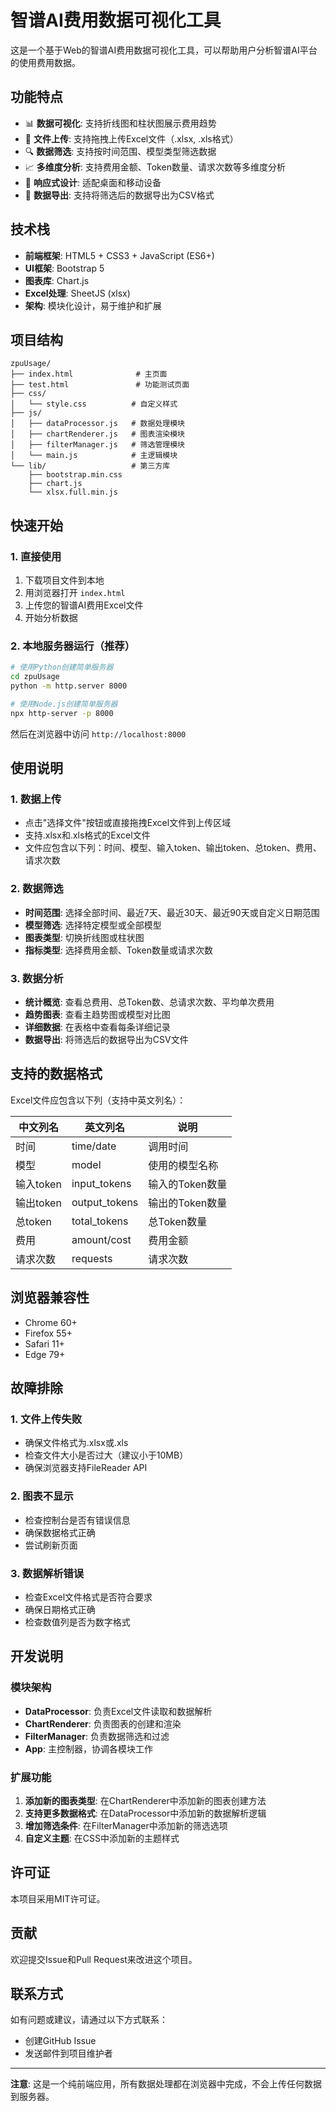 # 智谱AI费用数据可视化工具

这是一个基于Web的智谱AI费用数据可视化工具，可以帮助用户分析智谱AI平台的使用费用数据。

## 功能特点

- 📊 **数据可视化**: 支持折线图和柱状图展示费用趋势
- 📁 **文件上传**: 支持拖拽上传Excel文件（.xlsx, .xls格式）
- 🔍 **数据筛选**: 支持按时间范围、模型类型筛选数据
- 📈 **多维度分析**: 支持费用金额、Token数量、请求次数等多维度分析
- 📱 **响应式设计**: 适配桌面和移动设备
- 💾 **数据导出**: 支持将筛选后的数据导出为CSV格式

## 技术栈

- **前端框架**: HTML5 + CSS3 + JavaScript (ES6+)
- **UI框架**: Bootstrap 5
- **图表库**: Chart.js
- **Excel处理**: SheetJS (xlsx)
- **架构**: 模块化设计，易于维护和扩展

## 项目结构

```
zpuUsage/
├── index.html              # 主页面
├── test.html               # 功能测试页面
├── css/
│   └── style.css          # 自定义样式
├── js/
│   ├── dataProcessor.js   # 数据处理模块
│   ├── chartRenderer.js   # 图表渲染模块
│   ├── filterManager.js   # 筛选管理模块
│   └── main.js            # 主逻辑模块
└── lib/                   # 第三方库
    ├── bootstrap.min.css
    ├── chart.js
    └── xlsx.full.min.js
```

## 快速开始

### 1. 直接使用

1. 下载项目文件到本地
2. 用浏览器打开 `index.html`
3. 上传您的智谱AI费用Excel文件
4. 开始分析数据

### 2. 本地服务器运行（推荐）

```bash
# 使用Python创建简单服务器
cd zpuUsage
python -m http.server 8000

# 使用Node.js创建简单服务器
npx http-server -p 8000
```

然后在浏览器中访问 `http://localhost:8000`

## 使用说明

### 1. 数据上传

- 点击"选择文件"按钮或直接拖拽Excel文件到上传区域
- 支持.xlsx和.xls格式的Excel文件
- 文件应包含以下列：时间、模型、输入token、输出token、总token、费用、请求次数

### 2. 数据筛选

- **时间范围**: 选择全部时间、最近7天、最近30天、最近90天或自定义日期范围
- **模型筛选**: 选择特定模型或全部模型
- **图表类型**: 切换折线图或柱状图
- **指标类型**: 选择费用金额、Token数量或请求次数

### 3. 数据分析

- **统计概览**: 查看总费用、总Token数、总请求次数、平均单次费用
- **趋势图表**: 查看主趋势图或模型对比图
- **详细数据**: 在表格中查看每条详细记录
- **数据导出**: 将筛选后的数据导出为CSV文件

## 支持的数据格式

Excel文件应包含以下列（支持中英文列名）：

| 中文列名 | 英文列名 | 说明 |
|---------|---------|------|
| 时间 | time/date | 调用时间 |
| 模型 | model | 使用的模型名称 |
| 输入token | input_tokens | 输入的Token数量 |
| 输出token | output_tokens | 输出的Token数量 |
| 总token | total_tokens | 总Token数量 |
| 费用 | amount/cost | 费用金额 |
| 请求次数 | requests | 请求次数 |

## 浏览器兼容性

- Chrome 60+
- Firefox 55+
- Safari 11+
- Edge 79+

## 故障排除

### 1. 文件上传失败

- 确保文件格式为.xlsx或.xls
- 检查文件大小是否过大（建议小于10MB）
- 确保浏览器支持FileReader API

### 2. 图表不显示

- 检查控制台是否有错误信息
- 确保数据格式正确
- 尝试刷新页面

### 3. 数据解析错误

- 检查Excel文件格式是否符合要求
- 确保日期格式正确
- 检查数值列是否为数字格式

## 开发说明

### 模块架构

- **DataProcessor**: 负责Excel文件读取和数据解析
- **ChartRenderer**: 负责图表的创建和渲染
- **FilterManager**: 负责数据筛选和过滤
- **App**: 主控制器，协调各模块工作

### 扩展功能

1. **添加新的图表类型**: 在ChartRenderer中添加新的图表创建方法
2. **支持更多数据格式**: 在DataProcessor中添加新的数据解析逻辑
3. **增加筛选条件**: 在FilterManager中添加新的筛选选项
4. **自定义主题**: 在CSS中添加新的主题样式

## 许可证

本项目采用MIT许可证。

## 贡献

欢迎提交Issue和Pull Request来改进这个项目。

## 联系方式

如有问题或建议，请通过以下方式联系：

- 创建GitHub Issue
- 发送邮件到项目维护者

---

**注意**: 这是一个纯前端应用，所有数据处理都在浏览器中完成，不会上传任何数据到服务器。